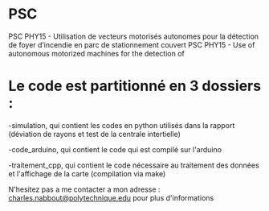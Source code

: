 # PSC

PSC PHY15 - Utilisation de vecteurs motorisés autonomes pour la détection de foyer d’incendie en parc de stationnement couvert
PSC PHY15 - Use of autonomous motorized machines for the detection of 

# Le code est partitionné en 3 dossiers :

  -simulation, qui contient les codes en python utilisés dans la rapport (déviation de rayons et test de la centrale intertielle)
  
  -code_arduino, qui contient le code qui est compilé sur l'arduino
  
  -traitement_cpp, qui contient le code nécessaire au traitement des données et l'affichage de la carte (compilation via make)

N'hesitez pas a me contacter a mon adresse : charles.nabbout@polytechnique.edu pour plus d'informations
